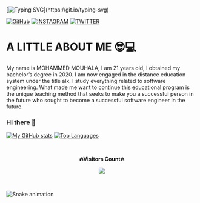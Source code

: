 </br>[![Typing SVG](https://readme-typing-svg.demolab.com/?font=Fira+Code&size=35&pause=1000&color=0000FF&width=435&lines=HELLO+WORLD!)](https://git.io/typing-svg)


<a href='https://github.com/simozex' target="_blank"><img alt='GitHub' src='https://img.shields.io/badge/github-100000?style=for-the-badge&logo=GitHub&logoColor=white&labelColor=black&color=black'/></a>
<a href='https://www.instagram.com/simo_mouhala/' target="_blank"><img alt='INSTAGRAM' src='https://img.shields.io/badge/INSTAGRAM-100000?style=for-the-badge&logo=INSTAGRAM&logoColor=560D0D&labelColor=DA2DA6&color=E40E2B'/></a>
<a href='https://twitter.com/SIMOMED55' target="_blank"><img alt='TWITTER' src='https://img.shields.io/badge/INSTAGRAM-100000?style=for-the-badge&logo=TWITTER&logoColor=EDE6E6&labelColor=2D6CE0&color=0DEAD1'/></a>



<h1><a>A LITTLE ABOUT ME 😎💻<a></h1>
<p dir="auto">My name is MOHAMMED MOUHALA, I am 21 years old, I obtained my bachelor’s degree in 2020. I am now engaged in the distance education system under the title alx. I study everything related to software engineering. What made me want to continue this educational program is the unique teaching method that seeks to make you a successful person in the future who sought to become a successful software engineer in the future.</p></h1>            

### Hi there 👋


[![My GitHub stats](https://github-readme-stats.vercel.app/api?username=simozex&hide_rank=true&count_private=true&include_all_commits=true&show_icons=true&theme=github_dark)](#)
[![Top Languages](https://github-readme-stats.vercel.app/api/top-langs/?username=simozex&layout=compact&theme=github_dark)](#)

<div align="center">
<br><p align="centre"><b>🔥Visitors Count🔥</b></p>  
<p align="center"><img align="center" src="https://profile-counter.glitch.me/simozex/count.svg"/></p> 
<br>
</div>



![Snake animation](https://github.com/thepiyushmalhotra/thepiyushmalhotra/blob/output/github-contribution-grid-snake.svg)
